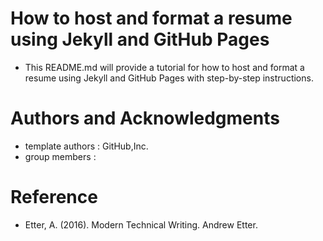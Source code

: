 # How to host and format a resume using Jekyll and GitHub Pages
- This README.md will provide a tutorial for how to host and format a resume using Jekyll and GitHub Pages with step-by-step instructions.


# Authors and Acknowledgments
- template authors : GitHub,Inc.
- group members : 

# Reference
- Etter, A. (2016). Modern Technical Writing. Andrew Etter. 
